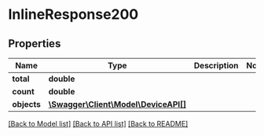 # InlineResponse200

## Properties
Name | Type | Description | Notes
------------ | ------------- | ------------- | -------------
**total** | **double** |  | 
**count** | **double** |  | 
**objects** | [**\Swagger\Client\Model\DeviceAPI[]**](DeviceAPI.md) |  | 

[[Back to Model list]](../../README.md#documentation-for-models) [[Back to API list]](../../README.md#documentation-for-api-endpoints) [[Back to README]](../../README.md)

